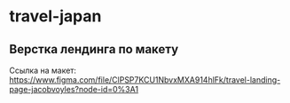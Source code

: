 # travel-japan

## Верстка лендинга по макету

Ссылка на макет: 
https://www.figma.com/file/ClPSP7KCU1NbvxMXA914hlFk/travel-landing-page-jacobvoyles?node-id=0%3A1
